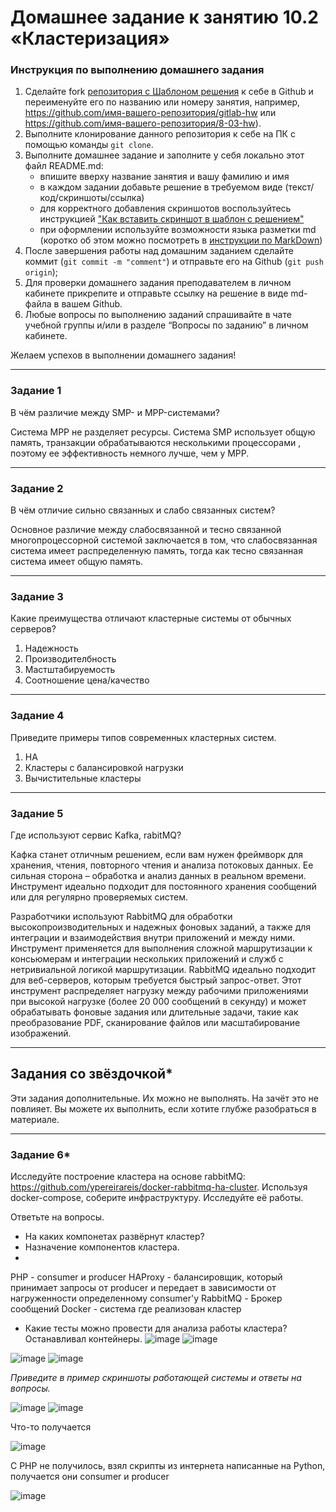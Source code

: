 # Домашнее задание к занятию 10.2 «Кластеризация»


### Инструкция по выполнению домашнего задания

1. Сделайте fork [репозитория c Шаблоном решения](https://github.com/netology-code/sys-pattern-homework) к себе в Github и переименуйте его по названию или номеру занятия, например, https://github.com/имя-вашего-репозитория/gitlab-hw или https://github.com/имя-вашего-репозитория/8-03-hw).
2. Выполните клонирование данного репозитория к себе на ПК с помощью команды `git clone`.
3. Выполните домашнее задание и заполните у себя локально этот файл README.md:
   - впишите вверху название занятия и вашу фамилию и имя
   - в каждом задании добавьте решение в требуемом виде (текст/код/скриншоты/ссылка)
   - для корректного добавления скриншотов воспользуйтесь инструкцией ["Как вставить скриншот в шаблон с решением"](https://github.com/netology-code/sys-pattern-homework/blob/main/screen-instruction.md)
   - при оформлении используйте возможности языка разметки md (коротко об этом можно посмотреть в [инструкции по MarkDown](https://github.com/netology-code/sys-pattern-homework/blob/main/md-instruction.md))
4. После завершения работы над домашним заданием сделайте коммит (`git commit -m "comment"`) и отправьте его на Github (`git push origin`);
5. Для проверки домашнего задания преподавателем в личном кабинете прикрепите и отправьте ссылку на решение в виде md-файла в вашем Github.
6. Любые вопросы по выполнению заданий спрашивайте в чате учебной группы и/или в разделе “Вопросы по заданию” в личном кабинете.

Желаем успехов в выполнении домашнего задания!

---

### Задание 1

В чём различие между SMP- и MPP-системами?

Система MPP не разделяет ресурсы.
Система SMP использует общую память, транзакции обрабатываются несколькими процессорами , поэтому ее эффективность немного лучше, чем у MPP.

---

### Задание 2

В чём отличие сильно связанных и слабо связанных систем?

Основное различие между слабосвязанной и тесно связанной многопроцессорной системой заключается в том, что слабосвязанная система имеет распределенную память, тогда как тесно связанная система имеет общую память.

---

### Задание 3

Какие преимущества отличают кластерные системы от обычных серверов?

1. Надежность
2. Производителбность
3. Мастштабируемость
4. Соотношение цена/качество

---

### Задание 4

Приведите примеры типов современных кластерных систем.

1. HA
2. Кластеры с балансировкой нагрузки
3. Вычистительные кластеры

---

### Задание 5

Где используют сервис Kafka, rabitMQ?

Кафка станет отличным решением, если вам нужен фреймворк для хранения, чтения, повторного чтения и анализа потоковых данных. Ее сильная сторона – обработка и анализ данных в реальном времени. Инструмент идеально подходит для постоянного хранения сообщений или для регулярно проверяемых систем.

Разработчики используют RabbitMQ для обработки высокопроизводительных и надежных фоновых заданий, а также для интеграции и взаимодействия внутри приложений и между ними. Инструмент применяется для выполнения сложной маршрутизации к консьюмерам и интеграции нескольких приложений и служб с нетривиальной логикой маршрутизации.
RabbitMQ идеально подходит для веб-серверов, которым требуется быстрый запрос-ответ. Этот инструмент распределяет нагрузку между рабочими приложениями при высокой нагрузке (более 20 000 сообщений в секунду) и может обрабатывать фоновые задания или длительные задачи, такие как преобразование PDF, сканирование файлов или масштабирование изображений.

---

## Задания со звёздочкой*
Эти задания дополнительные. Их можно не выполнять. На зачёт это не повлияет. Вы можете их выполнить, если хотите глубже разобраться в материале.

---

### Задание 6*

Исследуйте построение кластера на основе rabbitMQ: https://github.com/ypereirareis/docker-rabbitmq-ha-cluster. 
Используя docker-compose, соберите инфраструктуру. Исследуйте её работы.

Ответьте на вопросы.

- На каких компонетах развёрнут кластер?
- Назначение компонентов кластера.
- 
PHP - consumer и producer
HAProxy - балансировщик, который принимает запросы от producer и передает в зависимости от нагруженности определенному consumer'у
RabbitMQ - Брокер сообщений
Docker - система где реализован кластер

- Какие тесты можно провести для анализа работы кластера?
Останавливал контейнеры.
![image](https://user-images.githubusercontent.com/106932460/217883132-ea9673c2-d77e-4ae8-aa0f-67ae79db665e.png)
![image](https://user-images.githubusercontent.com/106932460/217884795-44e249d4-7015-4f0e-8aab-86c73a6891d0.png)


![image](https://user-images.githubusercontent.com/106932460/217882431-d12597a1-7f3d-4121-a396-8a8a4090c181.png)
![image](https://user-images.githubusercontent.com/106932460/217883064-0e6574f3-1e7a-461c-8d00-90810d0c3a52.png)

*Приведите в пример скриншоты работающей системы и ответы на вопросы.*

![image](https://user-images.githubusercontent.com/106932460/217279898-26b19205-dd52-4158-bf44-22853e78346d.png)
![image](https://user-images.githubusercontent.com/106932460/217292133-06b24645-75c7-4e59-b045-07c0d43f3dc8.png)

Что-то получается

![image](https://user-images.githubusercontent.com/106932460/217880405-43d2767f-1951-4b24-81fc-1a0dbb060528.png)

С PHP не получилось, взял скрипты из интернета написанные на Python, получается они consumer и producer

![image](https://user-images.githubusercontent.com/106932460/217880719-66e85917-3c84-402f-abdf-108897626730.png)




